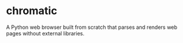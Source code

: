 # chromatic
A Python web browser built from scratch that parses and renders web pages without external libraries.
